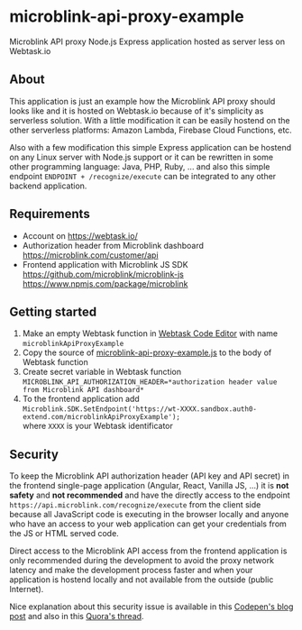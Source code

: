 # microblink-api-proxy-example
Microblink API proxy Node.js Express application hosted as server less on Webtask.io

## About

This application is just an example how the Microblink API proxy should looks like and it is hosted on Webtask.io because of it's simplicity as serverless solution. With a little modification it can be easily hostend on the other serverless platforms: Amazon Lambda, Firebase Cloud Functions, etc.   

Also with a few modification this simple Express application can be hostend on any Linux server with Node.js support or it can be rewritten in some other programming language: Java, PHP, Ruby, ... and also this simple endpoint `ENDPOINT + /recognize/execute` can be integrated to any other backend application.

## Requirements

- Account on https://webtask.io/
- Authorization header from Microblink dashboard https://microblink.com/customer/api
- Frontend application with Microblink JS SDK   
https://github.com/microblink/microblink-js   
https://www.npmjs.com/package/microblink

## Getting started

1. Make an empty Webtask function in [Webtask Code Editor](https://webtask.io/make) with name `microblinkApiProxyExample`
2. Copy the source of [microblink-api-proxy-example.js](./microblink-api-proxy-example.js) to the body of Webtask function
3. Create secret variable in Webtask function `MICROBLINK_API_AUTHORIZATION_HEADER=*authorization header value from Microblink API dashboard*`
4. To the frontend application add   
`Microblink.SDK.SetEndpoint('https://wt-XXXX.sandbox.auth0-extend.com/microblinkApiProxyExample');`   
where `XXXX` is your Webtask identificator

## Security

To keep the Microblink API authorization header (API key and API secret) in the frontend single-page application (Angular, React, Vanilla JS, ...) it is **not safety** and **not recommended** and have the directly access to the endpoint `https://api.microblink.com/recognize/execute` from the client side because all JavaScript code is executing in the browser locally and anyone who have an access to your web application can get your credentials from the JS or HTML served code.  

Direct access to the Microblink API access from the frontend application is only recommended during the development to avoid the proxy network latency and make the development process faster and when your application is hostend locally and not available from the outside (public Internet).   

Nice explanation about this security issue is available in this [Codepen's blog post](https://codepen.io/iospadov/post/apis-and-authentication-keeping-your-access-keys-secure) and also in this [Quora's thread](https://www.quora.com/How-do-you-hide-protect-API-keys-when-you-have-to-use-them-in-client-side-JavaScript).
